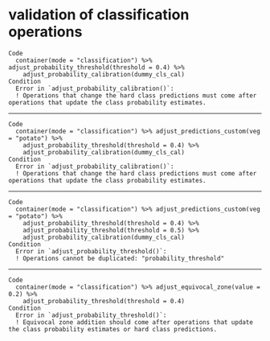 # validation of classification operations

    Code
      container(mode = "classification") %>% adjust_probability_threshold(threshold = 0.4) %>%
        adjust_probability_calibration(dummy_cls_cal)
    Condition
      Error in `adjust_probability_calibration()`:
      ! Operations that change the hard class predictions must come after operations that update the class probability estimates.

---

    Code
      container(mode = "classification") %>% adjust_predictions_custom(veg = "potato") %>%
        adjust_probability_threshold(threshold = 0.4) %>%
        adjust_probability_calibration(dummy_cls_cal)
    Condition
      Error in `adjust_probability_calibration()`:
      ! Operations that change the hard class predictions must come after operations that update the class probability estimates.

---

    Code
      container(mode = "classification") %>% adjust_predictions_custom(veg = "potato") %>%
        adjust_probability_threshold(threshold = 0.4) %>%
        adjust_probability_threshold(threshold = 0.5) %>%
        adjust_probability_calibration(dummy_cls_cal)
    Condition
      Error in `adjust_probability_threshold()`:
      ! Operations cannot be duplicated: "probability_threshold"

---

    Code
      container(mode = "classification") %>% adjust_equivocal_zone(value = 0.2) %>%
        adjust_probability_threshold(threshold = 0.4)
    Condition
      Error in `adjust_probability_threshold()`:
      ! Equivocal zone addition should come after operations that update the class probability estimates or hard class predictions.

